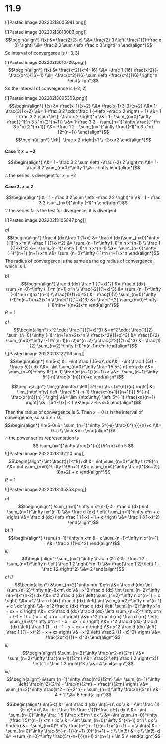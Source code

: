 # 11.9
![[Pasted image 20220213005941.png]]

![[Pasted image 20220213010003.png]]
$$\begin{align*}
	f(x) 
		&=
			\frac{2}{3-x}
		\\&=
			\frac{2}{3}\left(
				\frac{1}{1-\frac x 3}
			\right)
		\\&=
			\frac 2 3 \sum \left( \frac x 3 \right)^n
\end{align*}$$
So interval of convergence is $(-3, 3)$

![[Pasted image 20220213010728.png]]
$$\begin{align*}
	f(x)
		&= 
			\frac{x^2}{x^4+16}
		\\&=
			-\frac 1 {16} \frac{x^2}{-\frac{x^4}{16}-1}
		\\&=
			-\frac{x^2}{16} \sum \left( -\frac{x^4}{16} \right)^n
\end{align*}$$
So the interval of convergence is (-2, 2)

![[Pasted image 20220213095309.png]]
$$\begin{align*}
	f(x) 
		&=
			\frac{x-1}{x+2}
		\\&=
			\frac{x-1+3-3}{x+2}
		\\&=
			1-\frac{3}{x+2}
		\\&=
			1-\frac 3 2 \cdot \frac 1 {-\left( -\frac x 2 \right) + 1}
		\\&=
			1 - \frac 3 2 \sum \left( -\frac x 2 \right)^n
		\\&=
			1 - \sum_{n=0}^\infty 
			\frac{(-1)^n 3 x^n}{2^{n+1}}
		\\&=
			1-\frac 3 2 - \sum_{n=1}^\infty 
			\frac{(-1)^n 3 x^n}{2^{n+1}}
		\\&=
			-\frac 1 2 - \sum_{n=1}^\infty 
			\frac{(-1)^n 3 x^n}{2^{n+1}}
\end{align*}$$
$$\begin{align*}
	\left| -\frac x 2 \right|<1
	\\ -2<x<2
\end{align*}$$
#### Case 1: $x=-2$
$$\begin{align*}
		\\&=
			1 - \frac 3 2 \sum \left( -\frac {-2} 2 \right)^n
		\\&=
			1-\frac 3 2 \sum_{n=0}^\infty 1
		\\&=
			-\infty
\end{align*}$$
$\therefore$ the series is divergent for $x=-2$

#### Case 2: $x=2$
$$\begin{align*}
		&=
			1 - \frac 3 2 \sum \left( -\frac 2 2 \right)^n
		\\&=
			1 - \frac 3 2 \sum_{n=0}^\infty (-1)^n
\end{align*}$$
$\because$ the series fails the test for divergence, it is divergent.

![[Pasted image 20220213105847.png]]

*a)*
$$\begin{align*}
	\frac d {dx}\frac 1 {1+x} 
		&= \frac d {dx}\sum_{n=0}^\infty (-1)^n x^n
	\\ -\frac 1 {(1+x)^2} 
		&= \sum_{n=1}^\infty (-1)^n n x^{n-1}
	\\ \frac 1 {(1+x)^2} 
		&= -\sum_{n=1}^\infty (-1)^n n x^{n-1}
		\\&= -\sum_{n=0}^\infty (-1)^{n+1} (n+1) x^n
		\\&= \sum_{n=0}^\infty (-1)^n (n+1) x^n
\end{align*}$$
The radius of convergence is the same as the og radius of convergence, which is 1.

*b)*
$$\begin{align*}
	\frac d {dx} \frac 1 {(1+x)^2}
		&= \frac d {dx} \sum_{n=0}^\infty (-1)^n (n+1) x^n
	\\ \frac{-2}{(1+x)^3}
		&= \sum_{n=1}^\infty (-1)^n(n+1)nx^{n-1}
	\\ \frac{1}{(1+x)^3}
		&= 
			\frac{1}{2} \sum_{n=0}^\infty
			(-1)^n(n+1)(n+2)x^n
	\\ \frac{1}{(1+x)^3}
		&= 
			\frac{1}{2} \sum_{n=0}^\infty
			(-1)^n(n+1)(n+2)x^n
\end{align*}$$
$R=1$

*c)*
$$\begin{align*}
	x^2 \cdot \frac{1}{(1+x)^3}
		&= 
			x^2 \cdot \frac{1}{2} \sum_{n=0}^\infty
			(-1)^n(n+1)(n+2)x^n
	\\ \frac{x^2}{(1+x)^3}
		&= 
			\frac{1}{2} \sum_{n=0}^\infty
			(-1)^n(n+1)(n+2)x^{n+2}
	\\ \frac{x^2}{(1+x)^3}
		&= 
			\frac{1}{2} \sum_{n=2}^\infty
			(-1)^n(n-1)nx^n
\end{align*}$$
![[Pasted image 20220213122119.png]]
$$\begin{align*}
	\ln(5-x)
		&= 
			-\int \frac 1 {5-x}\ dx
		\\&=
			-\int \frac 1 {5(1 - \frac x 5)}\ dx
		\\&=
			-\int \sum_{n=0}^\infty \frac 1 5 5^{-n} x^n\ dx
		\\&=
			-\sum_{n=0}^\infty 5^{-n-1} \frac{x^{n+1}}{n+1}+c
		\\&=
			-\sum_{n=1}^\infty 5^{-n} \frac{x^{n}}{n}+c
\end{align*}$$

$$\begin{align*}
	\lim_{n\to\infty} \left| 5^{-n} \frac{x^{n}}{n} \right|
	&=
		\lim_{n\to\infty} \left| \frac{
			5^{-n-1} \frac{x^{n+1}}{n+1} 
		}{
			5^{-n} \frac{x^{n}}{n} 
		} \right|
	\\&=
		\lim_{n\to\infty} \left|
			5^{-1} \frac{xn}{n+1} 
		\right|
	\\&=
		|5^{-1}x| < 1
	\\&\equiv
		-5<x<5
\end{align*}$$

Then the radius of convergence is 5.
Then $x=0$ is in the interval of convergence, so sub $x=0$.
$$\begin{align*}
	\ln(5-0)
	&=
		\sum_{n=1}^\infty 5^{-n} \frac{0^{n}}{n}+c
	\\&=
		0+c
	\\ \ln 5 &= c
\end{align*}$$
$\therefore$ the power series representation is 
$$
	\sum_{n=1}^\infty \frac{x^{n}}{5^n n}+\ln 5
$$
![[Pasted image 20220213132110.png]]
$$\begin{align*}
	\int \frac{t}{1-t^8}\ dt
	&=
		\int \sum_{n=0}^\infty
		t (t^8)^n
	\\&=
		\int \sum_{n=0}^\infty
		t^{8n+1}
	\\&=
		\sum_{n=0}^\infty
		\frac{t^{8n+2}}{8n+2} + c
\end{align*}$$
$R=1$

![[Pasted image 20220213135253.png]]

*a)*
$$\begin{align*}
	\sum_{n=1}^\infty n x^{n-1}
	&=
		\frac d {dx} \int \sum_{n=1}^\infty nx^{n-1}
	\\&=
		\frac d {dx} \left( \sum_{n=1}^\infty x^n + c \right)
	\\&=
		\frac d {dx} \left( \frac 1 {1-x} - 1 + c \right)
	\\&=
		\frac 1 {(1-x)^2}
\end{align*}$$
*b)*
	*i)*
$$\begin{align*}
	\sum_{n=1}^\infty n x^n
	&=
		x \sum_{n=1}^\infty n x^{n-1}
	\\&=
		\frac x {(1-x)^2}
\end{align*}$$
	*ii)*
$$\begin{align*}
	\sum_{n=1}^\infty \frac n {2^n}
	&=
		\frac 1 2 \sum_{n=1}^\infty
		n \left( \frac 1 2 \right)^{n-1}
	\\&=
		\frac{\frac 1 2}{\left( 1 - \frac 1 2 \right)^2}
	\\&=
		2
\end{align*}$$
*c)*
	*i)*
$$\begin{align*}
	&\sum_{n=2}^\infty n(n-1)x^n
	\\&=
		\frac d {dx} \int \sum_{n=2}^\infty
		n(n-1)x^n\ dx
	\\&=
		x^2 \frac d {dx} \int \sum_{n=2}^\infty
		n(n-1)x^{n-2}\ dx
	\\&=
		x^2 \frac d {dx} \left( \sum_{n=2}^\infty
			n x^{n-1} + c
		\right)
	\\&=
		x^2 \frac d {dx} \frac d {dx} \left( \int
			\sum_{n=2}^\infty
			n x^{n-1} + c
		\ dx \right)
	\\&=
		x^2 \frac d {dx} \frac d {dx} \left(
			\sum_{n=2}^\infty
			x^n + cx + d
		\right)
	\\&=
		x^2 \frac d {dx} \frac d {dx} \left(
			\sum_{n=2}^\infty
			x^n + (-1 + 1) + (-x + x) + cx + d
		\right)
	\\&=
		x^2 \frac d {dx} \frac d {dx} \left(
			\sum_{n=0}^\infty
			x^n - 1 - x + cx + d
		\right)
	\\&=
		x^2 \frac d {dx} \frac d {dx} \left(
			\frac 1 {1 - x} - 1 - x + cx + d
		\right)
	\\&=
		x^2 \frac d {dx} \left(
			\frac 1 {(1 - x)^2} - x + cx
		\right)
	\\&=
		x^2 \left(
			\frac 2 {(1 - x)^3}
		\right)
	\\&=
		\frac{2x^2}{(1 - x)^3}
\end{align*}$$
	*ii)*
$$\begin{align*}
	&\sum_{n=2}^\infty \frac{n^2-n}{2^n}
	\\&=
		\sum_{n=2}^\infty \frac{n(n-1)}{2^n}
	\\&=
		\frac{2 \left( \frac 1 2 \right)^2}{
			\left( 1 - \frac 1 2 \right)^3
		}
	\\&=
		4
\end{align*}$$
	*iii)*
$$\begin{align*}
	&\sum_{n=1}^\infty \frac{n^2}{2^n}
	\\&=
		\sum_{n=1}^\infty \left(
			\frac{n^2}{2^n}
			- \frac{n}{2^n} + \frac{n}{2^n}
		\right)
	\\&=
		\sum_{n=2}^\infty \frac{n^2 - n}{2^n} 
		+ \sum_{n=1}^\infty \frac{n}{2^n}
	\\&=
		4 + 2
	\\&=
		6
\end{align*}$$

$$\begin{align*}
	\ln(5-x)
		&= \int \frac d {dx} \ln(5-x)\ dx \\
		&= -\int \frac {1}{5-x}\ dx\\
		&= -\int \frac 1 5 \frac {1}{1-\frac x 5}\ dx \\
	&= 
		-\int 
			\sum_{n=0}^\infty
				\frac 1 5 (\frac x 5)^n
		\ dx \\
	&= 
		-\int 
			\sum_{n=0}^\infty
				(\frac 1 5)^{n+1} x^n
		\ dx \\
	&= 
		-\int 
			\sum_{n=0}^\infty
				5^{-n-1} x^n
		\ dx \\
	\ln(5-x) &= 
			-\sum_{n=0}^\infty
				\frac{5^{-n-1}}{n+1} x^{n+1} + c
			\\
	\ln(5) &= 
			-\sum_{n=0}^\infty
				\frac{5^{-n-1}}{n+1} (0)^{n+1} + c
			\\
	\ln(5) &= c
			\\
	\ln(5-x) &= 
			-\sum_{n=0}^\infty
				\frac{5^{-n-1}}{n+1} x^{n+1} + \ln 5
			\\
\end{align*}$$
